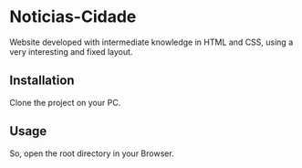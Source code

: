 # Noticias-Cidade

Website developed with intermediate knowledge in HTML and CSS, using a very interesting and fixed layout.

## Installation

Clone the project on your PC.

## Usage

So, open the root directory in your Browser.
